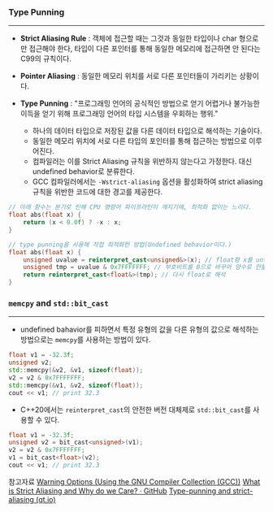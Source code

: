 
### Type Punning
---

* **Strict Aliasing Rule** : 객체에 접근할 때는 그것과 동일한 타입이나 char 형으로만 접근해야 한다, 타입이 다른 포인터를 통해 동일한 메모리에 접근하면 안 된다는 C99의 규칙이다.

* **Pointer Aliasing** : 동일한 메모리 위치를 서로 다른 포인터들이 가리키는 상황이다.

* **Type Punning** : "프로그래밍 언어의 공식적인 방법으로 얻기 어렵거나 불가능한 이득을 얻기 위해 프로그래밍 언어의 타입 시스템을 우회하는 행위."

	* 하나의 데이터 타입으로 저장된 값을 다른 데이터 타입으로 해석하는 기술이다.
	* 동일한 메모리 위치에 서로 다른 타입의 포인터를 통해 접근하는 방법으로 이루어진다.
	* 컴파일러는 이를 Strict Aliasing 규칙을 위반하지 않는다고 가정한다. 대신 undefined behavior로 분류한다.
	* GCC 컴파일러에서는 `-Wstrict-aliasing` 옵션을 활성화하여 strict aliasing 규칙을 위반한 코드에 대한 경고를 제공한다.

```cpp
// 아래 함수는 분기로 인해 CPU 명령어 파이프라인이 깨지기에, 최적화 없이는 느리다.
float abs(float x) {
	return (x < 0.0f) ? -x : x;
}

// type punning을 사용해 직접 최적화한 방법(Undefined behavior이다.)
float abs(float x) { 
	unsigned uvalue = reinterpret_cast<unsigned&>(x); // float형 x를 unsigned형으로 해석
	unsigned tmp = uvalue & 0x7FFFFFFF; // 부호비트를 0으로 바꾸어 양수로 만듦 (uvalue의 비트 & 0111 1111 1111 ... 1111)
	return reinterpret_cast<float&>(tmp); // 다시 float로 해석
} 
```


### `memcpy` and `std::bit_cast`
---

* undefined bahavior를 피하면서 특정 유형의 값을 다른 유형의 값으로 해석하는 방법으로는 `memcpy`를 사용하는 방법이 있다.
```cpp
float v1 = -32.3f;
unsigned v2;
std::memcpy(&v2, &v1, sizeof(float));
v2 = v2 & 0x7FFFFFFF;
std::memcpy(&v1, &v2, sizeof(float));
cout << v1; // print 32.3
```

- C++20에서는 `reinterpret_cast`의 안전한 버전 대체제로 `std::bit_cast`를 사용할 수 있다.
```cpp
float v1 = -32.3f;
unsigned v2 = bit_cast<unsigned>(v1);
v2 = v2 & 0x7FFFFFFF;
v1 = bit_cast<float>(v2);
cout << v1; // print 32.3
```

참고자료
[Warning Options (Using the GNU Compiler Collection (GCC))](https://gcc.gnu.org/onlinedocs/gcc/Warning-Options.html)
[What is Strict Aliasing and Why do we Care? · GitHub](https://gist.github.com/shafik/848ae25ee209f698763cffee272a58f8)
[Type-punning and strict-aliasing (qt.io)](https://www.qt.io/blog/2011/06/10/type-punning-and-strict-aliasing)
